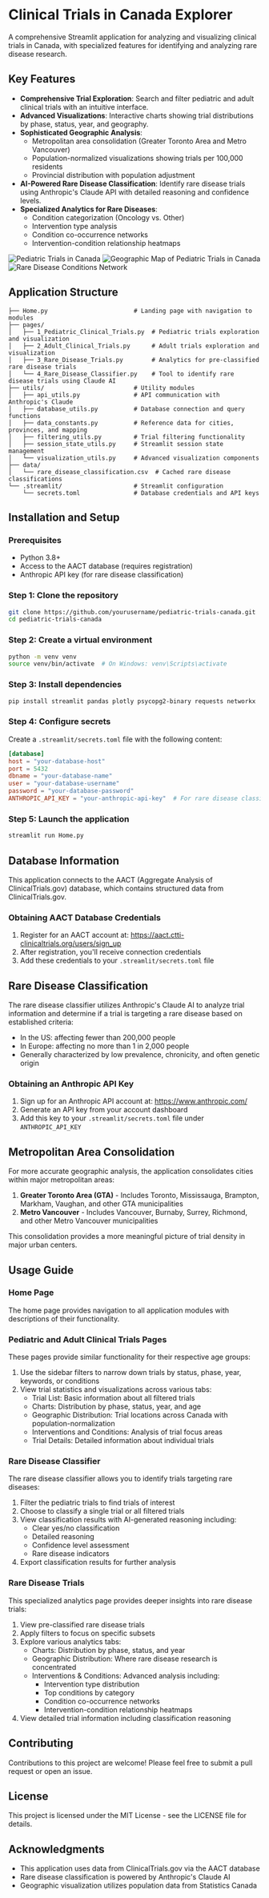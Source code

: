 # Clinical Trials in Canada Explorer

A comprehensive Streamlit application for analyzing and visualizing  clinical trials in Canada, with specialized features for identifying and analyzing rare disease research.

## Key Features

- **Comprehensive Trial Exploration**: Search and filter pediatric and adult clinical trials with an intuitive interface.
- **Advanced Visualizations**: Interactive charts showing trial distributions by phase, status, year, and geography.
- **Sophisticated Geographic Analysis**:
  - Metropolitan area consolidation (Greater Toronto Area and Metro Vancouver)
  - Population-normalized visualizations showing trials per 100,000 residents
  - Provincial distribution with population adjustment
- **AI-Powered Rare Disease Classification**: Identify rare disease trials using Anthropic's Claude API with detailed reasoning and confidence levels.
- **Specialized Analytics for Rare Diseases**:
  - Condition categorization (Oncology vs. Other)
  - Intervention type analysis
  - Condition co-occurrence networks
  - Intervention-condition relationship heatmaps

![Pediatric Trials in Canada](images/pediatric_trials_can.png)
![Geographic Map of Pediatric Trials in Canada](images/pediatric_trials_geographic_map.png)
![Rare Disease Conditions Network](images/conditions_network.png)

## Application Structure

```
├── Home.py                        # Landing page with navigation to modules
├── pages/
│   ├── 1_Pediatric_Clinical_Trials.py  # Pediatric trials exploration and visualization
│   ├── 2_Adult_Clinical_Trials.py      # Adult trials exploration and visualization
│   ├── 3_Rare_Disease_Trials.py        # Analytics for pre-classified rare disease trials
│   └── 4_Rare_Disease_Classifier.py    # Tool to identify rare disease trials using Claude AI
├── utils/                         # Utility modules
│   ├── api_utils.py               # API communication with Anthropic's Claude
│   ├── database_utils.py          # Database connection and query functions
│   ├── data_constants.py          # Reference data for cities, provinces, and mapping
│   ├── filtering_utils.py         # Trial filtering functionality
│   ├── session_state_utils.py     # Streamlit session state management
│   └── visualization_utils.py     # Advanced visualization components
├── data/
│   └── rare_disease_classification.csv  # Cached rare disease classifications
└── .streamlit/                    # Streamlit configuration
    └── secrets.toml               # Database credentials and API keys
```

## Installation and Setup

### Prerequisites

- Python 3.8+
- Access to the AACT database (requires registration)
- Anthropic API key (for rare disease classification)

### Step 1: Clone the repository

```bash
git clone https://github.com/yourusername/pediatric-trials-canada.git
cd pediatric-trials-canada
```

### Step 2: Create a virtual environment

```bash
python -m venv venv
source venv/bin/activate  # On Windows: venv\Scripts\activate
```

### Step 3: Install dependencies

```bash
pip install streamlit pandas plotly psycopg2-binary requests networkx
```

### Step 4: Configure secrets

Create a `.streamlit/secrets.toml` file with the following content:

```toml
[database]
host = "your-database-host"
port = 5432
dbname = "your-database-name"
user = "your-database-username"
password = "your-database-password"
ANTHROPIC_API_KEY = "your-anthropic-api-key"  # For rare disease classification
```

### Step 5: Launch the application

```bash
streamlit run Home.py
```

## Database Information

This application connects to the AACT (Aggregate Analysis of ClinicalTrials.gov) database, which contains structured data from ClinicalTrials.gov.

### Obtaining AACT Database Credentials

1. Register for an AACT account at: https://aact.ctti-clinicaltrials.org/users/sign_up
2. After registration, you'll receive connection credentials
3. Add these credentials to your `.streamlit/secrets.toml` file

## Rare Disease Classification

The rare disease classifier utilizes Anthropic's Claude AI to analyze trial information and determine if a trial is targeting a rare disease based on established criteria:

- In the US: affecting fewer than 200,000 people
- In Europe: affecting no more than 1 in 2,000 people
- Generally characterized by low prevalence, chronicity, and often genetic origin

### Obtaining an Anthropic API Key

1. Sign up for an Anthropic API account at: https://www.anthropic.com/
2. Generate an API key from your account dashboard
3. Add this key to your `.streamlit/secrets.toml` file under `ANTHROPIC_API_KEY`

## Metropolitan Area Consolidation

For more accurate geographic analysis, the application consolidates cities within major metropolitan areas:

1. **Greater Toronto Area (GTA)** - Includes Toronto, Mississauga, Brampton, Markham, Vaughan, and other GTA municipalities
2. **Metro Vancouver** - Includes Vancouver, Burnaby, Surrey, Richmond, and other Metro Vancouver municipalities

This consolidation provides a more meaningful picture of trial density in major urban centers.

## Usage Guide

### Home Page

The home page provides navigation to all application modules with descriptions of their functionality.

### Pediatric and Adult Clinical Trials Pages

These pages provide similar functionality for their respective age groups:

1. Use the sidebar filters to narrow down trials by status, phase, year, keywords, or conditions
2. View trial statistics and visualizations across various tabs:
   - Trial List: Basic information about all filtered trials
   - Charts: Distribution by phase, status, year, and age
   - Geographic Distribution: Trial locations across Canada with population-normalization
   - Interventions and Conditions: Analysis of trial focus areas
   - Trial Details: Detailed information about individual trials

### Rare Disease Classifier

The rare disease classifier allows you to identify trials targeting rare diseases:

1. Filter the pediatric trials to find trials of interest
2. Choose to classify a single trial or all filtered trials
3. View classification results with AI-generated reasoning including:
   - Clear yes/no classification
   - Detailed reasoning
   - Confidence level assessment
   - Rare disease indicators
4. Export classification results for further analysis

### Rare Disease Trials

This specialized analytics page provides deeper insights into rare disease trials:

1. View pre-classified rare disease trials
2. Apply filters to focus on specific subsets
3. Explore various analytics tabs:
   - Charts: Distribution by phase, status, and year
   - Geographic Distribution: Where rare disease research is concentrated
   - Interventions & Conditions: Advanced analysis including:
     - Intervention type distribution
     - Top conditions by category
     - Condition co-occurrence networks
     - Intervention-condition relationship heatmaps
4. View detailed trial information including classification reasoning

## Contributing

Contributions to this project are welcome! Please feel free to submit a pull request or open an issue.

## License

This project is licensed under the MIT License - see the LICENSE file for details.

## Acknowledgments

- This application uses data from ClinicalTrials.gov via the AACT database
- Rare disease classification is powered by Anthropic's Claude AI
- Geographic visualization utilizes population data from Statistics Canada